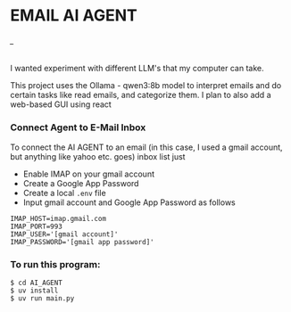 # EMAIL AI AGENT
###### _

I wanted experiment with different LLM's that my computer can take. 

This project uses the Ollama - qwen3:8b model to interpret emails and do certain tasks like read emails, and categorize them. I plan to also add a web-based GUI using react

### Connect Agent to E-Mail Inbox

To connect the AI AGENT to an email (in this case, I used a gmail account, but anything like yahoo etc. goes) inbox list just 
- Enable IMAP on your gmail account
- Create a Google App Password
- Create a local `.env` file
- Input gmail account and Google App Password as follows

```.env
IMAP_HOST=imap.gmail.com
IMAP_PORT=993
IMAP_USER='[gmail account]'
IMAP_PASSWORD='[gmail app password]'
```

### To run this program:

``` Windows Powershel 
$ cd AI_AGENT
$ uv install
$ uv run main.py
```

